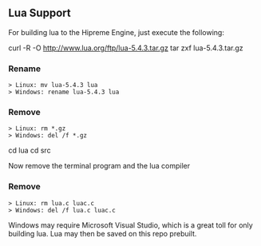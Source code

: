 ## Lua Support

For building lua to the Hipreme Engine, just execute the following:

curl -R -O http://www.lua.org/ftp/lua-5.4.3.tar.gz
tar zxf lua-5.4.3.tar.gz

### Rename
    > Linux: mv lua-5.4.3 lua 
    > Windows: rename lua-5.4.3 lua

### Remove
    > Linux: rm *.gz
    > Windows: del /f *.gz

cd lua
cd src

Now remove the terminal program and the lua compiler

### Remove
    > Linux: rm lua.c luac.c
    > Windows: del /f lua.c luac.c


Windows may require Microsoft Visual Studio, which is a great toll for only building lua.
Lua may then be saved on this repo prebuilt.